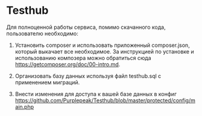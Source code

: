 Testhub
=======
Для полноценной работы сервиса, помимо скачанного кода, пользователю необходимо:

1) Установить composer и использовать приложенный composer.json, который выкачает все необходимое. За инструкцией по установке и использованию композера можно обратиться сюда https://getcomposer.org/doc/00-intro.md.

2) Организовать базу данных используя файл testhub.sql с применением миграций.

3) Внести изменения для доступа к вашей базе данных в конфиг https://github.com/Purplepeak/Testhub/blob/master/protected/config/main.php
